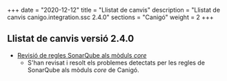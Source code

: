 +++
date        = "2020-12-12"
title       = "Llistat de canvis"
description = "Llistat de canvis canigo.integration.ssc 2.4.0"
sections    = "Canigó"
weight		= 2
+++

## Llistat de canvis versió 2.4.0

- [Revisió de regles SonarQube als mòduls _core_](/noticies/2020-06-09-Revisio_regles_SonarQube_moduls_core/)
   - S'han revisat i resolt els problemes detectats per les regles de SonarQube als mòduls _core_ de Canigó.
